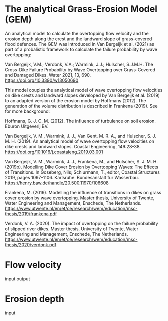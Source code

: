 # The analytical Grass-Erosion Model (GEM)
An analytical model to calculate the overtopping flow velocity and the erosion depth along the crest and the landward slope of grass-covered flood defences. The GEM was introduced in Van Bergeijk et al. (2021) as part of a probalistic framework to calculate the failure probability by wave overtopping:

Van Bergeijk, V.M.; Verdonk, V.A.; Warmink, J.J.; Hulscher, S.J.M.H. The Cross-Dike Failure Probability by Wave Overtopping over Grass-Covered and Damaged Dikes. Water 2021, 13, 690. https://doi.org/10.3390/w13050690

This model couples the analytical model of wave overtopping flow velocities on dike crests and landward slopes developed by Van Bergeijk et al. (2019) to an adapted version of the erosion model by Hoffmans (2012). The generation of the volume distribution is described in Frankena (2019). See for more background:

Hoffmans, G. J. C. M. (2012). The influence of turbulence on soil erosion. Eburon Uitgeverij BV.

Van Bergeijk, V. M., Warmink, J. J., Van Gent, M. R. A., and Hulscher, S. J. M. H. (2019). An analytical model of wave overtopping flow velocities on dike crests and landward slopes. Coastal Engineering, 149:28–38. https://doi.org/10.1016/j.coastaleng.2019.03.001

Van Bergeijk, V. M., Warmink, J. J., Frankena, M., and Hulscher, S. J. M. H. (2019b). Modelling Dike Cover Erosion by Overtopping Waves: The Effects of Transitions. In Goseberg,
Nils; Schlurmann, T., editor, Coastal Structures 2019, pages 1097–1106. Karlsruhe: Bundesanstalt fur Wasserbau. https://henry.baw.de/handle/20.500.11970/106608

Frankena, M. (2019). Modelling the influence of transitions in dikes on grass cover erosion by wave overtopping. Master thesis, University of Twente, Water Engineering and Management, Enschede, The Netherlands. https://www.utwente.nl/en/et/ce/research/wem/education/msc-thesis/2019/frankena.pdf

Verdonk, V. A. (2020). The impact of overtopping on the failure probability of slipped river dikes. Master thesis, University of Twente, Water Engineering and Management, Enschede, The Netherlands. https://www.utwente.nl/en/et/ce/research/wem/education/msc-thesis/2020/verdonk.pdf

# Flow velocity

input
output

# Erosion depth
input


